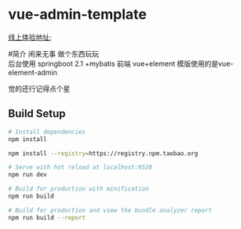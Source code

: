 # vue-admin-template

[线上体验地址](http://47.105.230.85);

#简介
闲来无事 做个东西玩玩  
后台使用 springboot 2.1 +mybatis
前端 vue+element 模版使用的是vue-element-admin 
 
觉的还行记得点个星
## Build Setup

```bash
# Install dependencies
npm install

npm install --registry=https://registry.npm.taobao.org

# Serve with hot reload at localhost:9528
npm run dev

# Build for production with minification
npm run build

# Build for production and view the bundle analyzer report
npm run build --report
```
